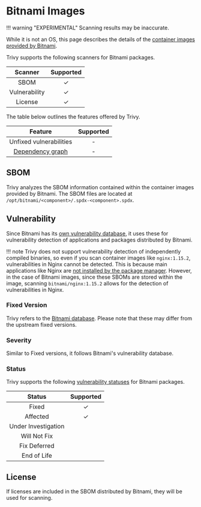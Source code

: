 # Bitnami Images

!!! warning "EXPERIMENTAL"
    Scanning results may be inaccurate.

While it is not an OS, this page describes the details of the [container images provided by Bitnami](https://github.com/bitnami/containers).

Trivy supports the following scanners for Bitnami packages.

|    Scanner    | Supported |
| :-----------: | :-------: |
|     SBOM      |     ✓     |
| Vulnerability |     ✓     |
|    License    |     ✓     |

The table below outlines the features offered by Trivy.

|               Feature                | Supported |
| :----------------------------------: | :-------: |
|       Unfixed vulnerabilities        |     -     |
| [Dependency graph][dependency-graph] |     -     |

## SBOM
Trivy analyzes the SBOM information contained within the container images provided by Bitnami.
The SBOM files are located at `/opt/bitnami/<component>/.spdx-<component>.spdx`.

## Vulnerability
Since Bitnami has its [own vulnerability database][vulndb], it uses these for vulnerability detection of applications and packages distributed by Bitnami.

!!! note
    Trivy does not support vulnerability detection of independently compiled binaries, so even if you scan container images like `nginx:1.15.2`, vulnerabilities in Nginx cannot be detected.
    This is because main applications like Nginx are [not installed by the package manager](https://github.com/nginxinc/docker-nginx/blob/321a13a966eeff945196ddd31a629dad2aa85eda/mainline/debian/Dockerfile).
    However, in the case of Bitnami images, since these SBOMs are stored within the image, scanning `bitnami/nginx:1.15.2` allows for the detection of vulnerabilities in Nginx.

### Fixed Version
Trivy refers to the [Bitnami database][vulndb]. Please note that these may differ from the upstream fixed versions.

### Severity
Similar to Fixed versions, it follows Bitnami's vulnerability database.

### Status
Trivy supports the following [vulnerability statuses] for Bitnami packages.

|       Status        | Supported |
| :-----------------: | :-------: |
|        Fixed        |     ✓     |
|      Affected       |     ✓     |
| Under Investigation |           |
|    Will Not Fix     |           |
|    Fix Deferred     |           |
|     End of Life     |           |



## License
If licenses are included in the SBOM distributed by Bitnami, they will be used for scanning.

[dependency-graph]: ../../configuration/reporting.md#show-origins-of-vulnerable-dependencies

[vulndb]: https://github.com/bitnami/vulndb
[vulnerability statuses]: ../../configuration/filtering.md#by-status
